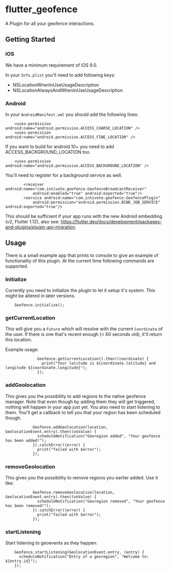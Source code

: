 # flutter_geofence

A Plugin for all your geofence interactions.

## Getting Started

### iOS

We have a minimum requirement of iOS 9.0.

In your `Info.plist` you'll need to add following keys:
- NSLocationWhenInUseUsageDescription
- NSLocationAlwaysAndWhenInUseUsageDescription

### Android

In your `AndroidManifest.xml` you should add the following lines:

```
    <uses-permission android:name="android.permission.ACCESS_COARSE_LOCATION" />
    <uses-permission android:name="android.permission.ACCESS_FINE_LOCATION" />
```

If you want to build for android 10+ you need to add ACCESS_BACKGROUND_LOCATION too.

```
    <uses-permission android:name="android.permission.ACCESS_BACKGROUND_LOCATION" />
```

You'll need to register for a background service as well.

```
        <receiver android:name="com.intivoto.geofence.GeofenceBroadcastReceiver"
            android:enabled="true" android:exported="true"/>
        <service android:name="com.intivoto.geofence.GeofencePlugin"
            android:permission="android.permission.BIND_JOB_SERVICE" android:exported="true"/>
```

This should be sufficient if your app runs with the new Android embedding (v2, Flutter 1.12), also see: https://flutter.dev/docs/development/packages-and-plugins/plugin-api-migration.

## Usage

There is a small example app that prints to console to give an example of functionality of this plugin. At the current time following commands are supported.

### Initialize

Currently you need to initialize the plugin to let it setup it's system. This *might* be altered in later versions.

```
    Geofence.initialize();
```

### getCurrentLocation

This will give you a `Future` which will resolve with the current `Coordinate` of the user. If there is one that's recent enough (< 60 seconds old), it'll return this location. 

Example usage:
```
              Geofence.getCurrentLocation().then((coordinate) {
                print("Your latitude is ${coordinate.latitude} and longitude ${coordinate.longitude}");
              });
```

### addGeolocation

This gives you the possibility to add regions to the native geofence manager. Note that even though by adding them they will get triggered, nothing will happen in your app just yet. You also need to start listening to them. You'll get a callback to tell you that your region has been scheduled though.

```
            Geofence.addGeolocation(location, GeolocationEvent.entry).then((onValue) {
              scheduleNotification("Georegion added", "Your geofence has been added!");
            }).catchError((error) {
              print("failed with $error");
            });
```

### removeGeolocation

This gives you the possibility to remove regions you earlier added. Use it like:

```
            Geofence.removeGeolocation(location, GeolocationEvent.entry).then((onValue) {
              scheduleNotification("Georegion removed", "Your geofence has been removed!");
            }).catchError((error) {
              print("failed with $error");
            });
```

### startListening
Start listening to geoevents as they happen.

```
    Geofence.startListening(GeolocationEvent.entry, (entry) {
      scheduleNotification("Entry of a georegion", "Welcome to: ${entry.id}");
    });
```